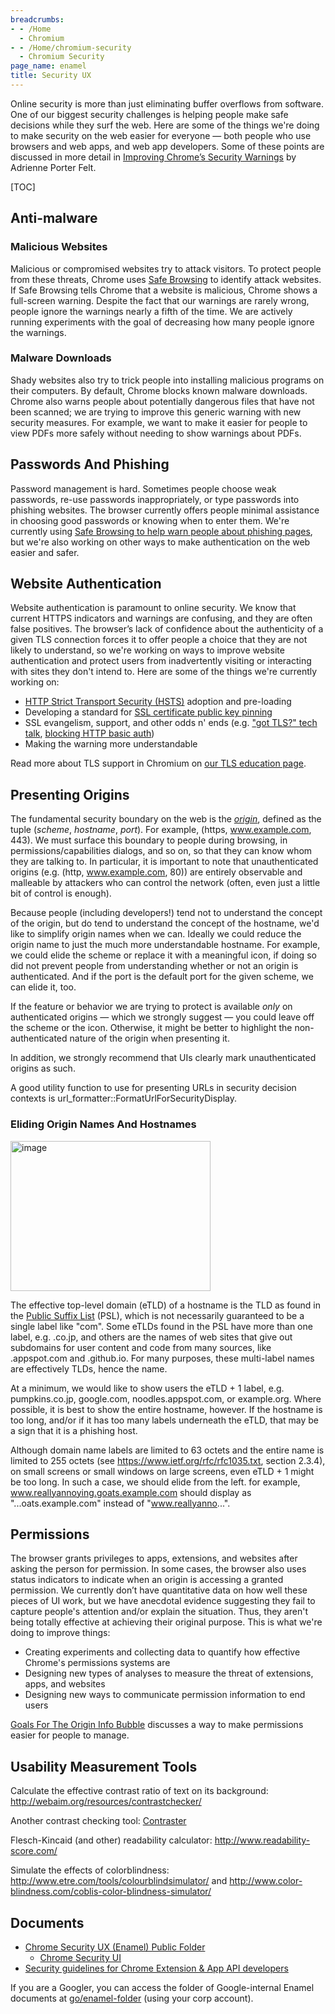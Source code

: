 ```yaml
---
breadcrumbs:
- - /Home
  - Chromium
- - /Home/chromium-security
  - Chromium Security
page_name: enamel
title: Security UX
---
```


Online security is more than just eliminating buffer overflows from software.
One of our biggest security challenges is helping people make safe decisions
while they surf the web. Here are some of the things we're doing to make
security on the web easier for everyone — both people who use browsers and web
apps, and web app developers. Some of these points are discussed in more detail
in [Improving Chrome’s Security
Warnings](https://docs.google.com/presentation/d/16ygiQS0_5b9A4NwHxpcd6sW3b_Up81_qXU-XY86JHc4/edit?usp=sharing)
by Adrienne Porter Felt.

[TOC]

## Anti-malware

### Malicious Websites

Malicious or compromised websites try to attack visitors. To protect people from
these threats, Chrome uses [Safe
Browsing](/developers/design-documents/safebrowsing) to identify attack
websites. If Safe Browsing tells Chrome that a website is malicious, Chrome
shows a full-screen warning. Despite the fact that our warnings are rarely
wrong, people ignore the warnings nearly a fifth of the time. We are actively
running experiments with the goal of decreasing how many people ignore the
warnings.

### Malware Downloads

Shady websites also try to trick people into installing malicious programs on
their computers. By default, Chrome blocks known malware downloads. Chrome also
warns people about potentially dangerous files that have not been scanned; we
are trying to improve this generic warning with new security measures. For
example, we want to make it easier for people to view PDFs more safely without
needing to show warnings about PDFs.

## Passwords And Phishing

Password management is hard. Sometimes people choose weak passwords, re-use
passwords inappropriately, or type passwords into phishing websites. The browser
currently offers people minimal assistance in choosing good passwords or knowing
when to enter them. We're currently using [Safe Browsing to help warn people
about phishing pages](https://support.google.com/chrome/answer/99020?hl=en), but
we're also working on other ways to make authentication on the web easier and
safer.

## Website Authentication

Website authentication is paramount to online security. We know that current
HTTPS indicators and warnings are confusing, and they are often false positives.
The browser’s lack of confidence about the authenticity of a given TLS
connection forces it to offer people a choice that they are not likely to
understand, so we're working on ways to improve website authentication and
protect users from inadvertently visiting or interacting with sites they don't
intend to. Here are some of the things we're currently working on:

*   [HTTP Strict Transport Security (HSTS)](/hsts) adoption and
            pre-loading
*   Developing a standard for [SSL certificate public key
            pinning](https://www.imperialviolet.org/2011/05/04/pinning.html)
*   SSL evangelism, support, and other odds n' ends (e.g. ["got TLS?"
            tech
            talk](https://docs.google.com/presentation/d/1G1286W5_VdsBBJo9PjQ6uN78djFupO-Bn4RUlFu3Tng/edit),
            [blocking HTTP basic
            auth](http://blog.chromium.org/2011/06/new-chromium-security-features-june.html))
*   Making the warning more understandable

Read more about TLS support in Chromium on [our TLS education
page](/Home/chromium-security/education/tls).

## **Presenting Origins**

The fundamental security boundary on the web is the
*[origin](https://code.google.com/p/browsersec/wiki/Part2)*, defined as the
tuple (*scheme*, *hostname*, *port*). For example, (https, www.example.com,
443). We must surface this boundary to people during browsing, in
permissions/capabilities dialogs, and so on, so that they can know whom they are
talking to. In particular, it is important to note that unauthenticated origins
(e.g. (http, www.example.com, 80)) are entirely observable and malleable by
attackers who can control the network (often, even just a little bit of control
is enough).

Because people (including developers!) tend not to understand the concept of the
origin, but do tend to understand the concept of the hostname, we'd like to
simplify origin names when we can. Ideally we could reduce the origin name to
just the much more understandable hostname. For example, we could elide the
scheme or replace it with a meaningful icon, if doing so did not prevent people
from understanding whether or not an origin is authenticated. And if the port is
the default port for the given scheme, we can elide it, too.

If the feature or behavior we are trying to protect is available *only* on
authenticated origins — which we strongly suggest — you could leave off the
scheme or the icon. Otherwise, it might be better to highlight the
non-authenticated nature of the origin when presenting it.

In addition, we strongly recommend that UIs clearly mark unauthenticated origins
as such.

A good utility function to use for presenting URLs in security decision contexts
is url_formatter::FormatUrlForSecurityDisplay.

### Eliding Origin Names And Hostnames

[<img alt="image" src="/Home/chromium-security/enamel/origins.png" height=240
width=320>](/Home/chromium-security/enamel/origins.png)

The effective top-level domain (eTLD) of a hostname is the TLD as found in the
[Public Suffix List](https://publicsuffix.org/) (PSL), which is not necessarily
guaranteed to be a single label like "com". Some eTLDs found in the PSL have
more than one label, e.g. .co.jp, and others are the names of web sites that
give out subdomains for user content and code from many sources, like
.appspot.com and .github.io. For many purposes, these multi-label names are
effectively TLDs, hence the name.

At a minimum, we would like to show users the eTLD + 1 label, e.g.
pumpkins.co.jp, google.com, noodles.appspot.com, or example.org. Where possible,
it is best to show the entire hostname, however. If the hostname is too long,
and/or if it has too many labels underneath the eTLD, that may be a sign that it
is a phishing host.

Although domain name labels are limited to 63 octets and the entire name is
limited to 255 octets (see <https://www.ietf.org/rfc/rfc1035.txt>, section
2.3.4), on small screens or small windows on large screens, even eTLD + 1 might
be too long. In such a case, we should elide from the left. for example,
www.reallyannoying.goats.example.com should display as "...oats.example.com"
instead of "www.reallyanno...".

## Permissions

The browser grants privileges to apps, extensions, and websites after asking the
person for permission. In some cases, the browser also uses status indicators to
indicate when an origin is accessing a granted permission. We currently don’t
have quantitative data on how well these pieces of UI work, but we have
anecdotal evidence suggesting they fail to capture people's attention and/or
explain the situation. Thus, they aren't being totally effective at achieving
their original purpose. This is what we're doing to improve things:

*   Creating experiments and collecting data to quantify how effective
            Chrome's permissions systems are
*   Designing new types of analyses to measure the threat of extensions,
            apps, and websites
*   Designing new ways to communicate permission information to end
            users

[Goals For The Origin Info
Bubble](/Home/chromium-security/enamel/goals-for-the-origin-info-bubble)
discusses a way to make permissions easier for people to manage.

## **Usability Measurement Tools**

Calculate the effective contrast ratio of text on its background:
<http://webaim.org/resources/contrastchecker/>

Another contrast checking tool: [Contraster](https://gh.ada.is/contrast-widget/)

Flesch-Kincaid (and other) readability calculator:
<http://www.readability-score.com/>

Simulate the effects of colorblindness:
<http://www.etre.com/tools/colourblindsimulator/> and
<http://www.color-blindness.com/coblis-color-blindness-simulator/>

## **Documents**

*   [Chrome Security UX (Enamel) Public
            Folder](https://drive.google.com/open?id=0B6FmQe6bc6yVZ012REktU09NOEE&authuser=0)
    *   [Chrome Security
                UI](https://docs.google.com/a/chromium.org/document/d/11-SXwzCGBlk8q1cNtb7peZjb2UjRPrKSFhOfZhTOz24/edit)
*   [Security guidelines for Chrome Extension & App API
            developers](https://docs.google.com/document/d/1RamP4-HJ7GAJY3yv2ju2cK50K9GhOsydJN6KIO81das/pub)

If you are a Googler, you can access the folder of Google-internal Enamel
documents at [go/enamel-folder](https://goto.google.com/enamel-folder) (using
your corp account).